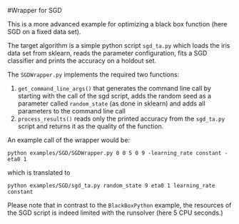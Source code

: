 #Wrapper for SGD

This is a more advanced example for optimizing a black box function (here SGD on a fixed data set).

The target algorithm is a simple python script `sgd_ta.py` which loads the iris data set from sklearn, reads the parameter configuration, fits a SGD classifier and prints the accuracy on a holdout set.

The `SGDWrapper.py` implements the required two functions:

  1. `get_command_line_args()` that generates the command line call by starting with the call of the sgd script, adds the random seed as a parameter called `random_state` (as done in sklearn) and adds all parameters to the command line call
  1. `process_results()` reads only the printed accuracy from the `sgd_ta.py` script and returns it as the quality of the function.
  
An example call of the wrapper would be:

`python examples/SGD/SGDWrapper.py 0 0 5 0 9 -learning_rate constant -eta0 1`

which is translated to 

`python examples/SGD/sgd_ta.py random_state 9 eta0 1 learning_rate constant`

Please note that in contrast to the `BlackBoxPython` example, the resources of the SGD script is indeed limited with the runsolver (here 5 CPU seconds.)


  
